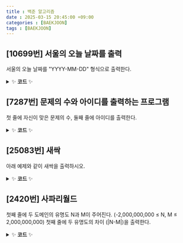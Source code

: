 ```yaml
---
title : 백준 알고리즘 
date : 2025-03-15 20:45:00 +09:00
categories : [BAEKJOON]
tags : [BAEKJOON]
---
```


## [10699번] 서울의 오늘 날짜를 출력
서울의 오늘 날짜를 "YYYY-MM-DD" 형식으로 출력한다.
<details>
  <summary>✨ <strong>코드</strong> ✨</summary>
  <div markdown="1">

```java
import java.time.LocalDate;

public class Main{
  public static void main(String[] args){
    LocalDate now = new LocalDate.now();
    System.out.print(now);
  }
}
```
 </div>
</details>

## [7287번] 문제의 수와 아이디를 출력하는 프로그램
첫 줄에 자신이 맞은 문제의 수, 둘째 줄에 아이디를 출력한다.
<details>
  <summary>✨ <strong>코드</strong> ✨</summary>
  <div markdown="1">

```java
public class Main{
  public static void main(String[] args){
    System.out.println(33);
    System.out.print("orenjh1");
  }
}
```
 </div>
</details>

## [25083번] 새싹
아래 예제와 같이 새싹을 출력하시오.
<details>
  <summary>✨ <strong>코드</strong> ✨</summary>
  <div markdown="1">

```java
public class Main{
  public static void main(String[] args){
    System.out.println("         ,r\'\"7");
    System.out.println("r`-_   ,\'  ,/");
    System.out.println(" \\. \". L_r\'");
    System.out.println("   `~\\/");
    System.out.println("      |");
    System.out.println("      |");
  }
}
```
 </div>
</details>

## [2420번] 사파리월드
첫째 줄에 두 도메인의 유명도 N과 M이 주어진다. (-2,000,000,000 ≤ N, M ≤ 2,000,000,000)
첫째 줄에 두 유명도의 차이 (|N-M|)을 출력한다.
<details>
  <summary>✨ <strong>코드</strong> ✨</summary>
  <div markdown="1">

```java
import java.util.Scanner;

public class Main{
  public static void main(String[] args){
    
    Scanner scan = new Scanner(System.in);
    int N = scan.nextInt;
    int M = scan.nextInt;
    int b = n-m;
    
    System.out.print(Math.abs(b));
 
  }
}
```
 </div>
</details>

